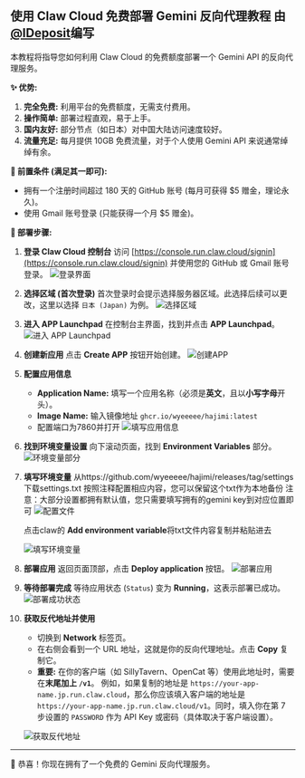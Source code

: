 ## 使用 Claw Cloud 免费部署 Gemini 反向代理教程 由[@IDeposit](https://github.com/IDeposit)编写

本教程将指导您如何利用 Claw Cloud 的免费额度部署一个 Gemini API 的反向代理服务。

**✨ 优势:**

1.  **完全免费:** 利用平台的免费额度，无需支付费用。
2.  **操作简单:** 部署过程直观，易于上手。
3.  **国内友好:** 部分节点（如日本）对中国大陆访问速度较好。
4.  **流量充足:** 每月提供 10GB 免费流量，对于个人使用 Gemini API 来说通常绰绰有余。

**🔑 前置条件 (满足其一即可):**

*   拥有一个注册时间超过 180 天的 GitHub 账号 (每月可获得 $5 赠金，理论永久)。
*   使用 Gmail 账号登录 (只能获得一个月 $5 赠金)。

**🚀 部署步骤:**

1.  **登录 Claw Cloud 控制台**
    访问 [https://console.run.claw.cloud/signin](https://console.run.claw.cloud/signin) 并使用您的 GitHub 或 Gmail 账号登录。
    ![登录界面](./img/claw/1.png)

2.  **选择区域 (首次登录)**
    首次登录时会提示选择服务器区域。此选择后续可以更改，这里以选择 `日本 (Japan)` 为例。
    ![选择区域](./img/claw/2.png)

3.  **进入 APP Launchpad**
    在控制台主界面，找到并点击 **APP Launchpad**。
    ![进入 APP Launchpad](./img/claw/3.png)

4.  **创建新应用**
    点击 **Create APP** 按钮开始创建。
    ![创建APP](./img/claw/4.png)

5.  **配置应用信息**
    *   **Application Name:** 填写一个应用名称（必须是**英文**，且以**小写字母**开头）。
    *   **Image Name:** 输入镜像地址 `ghcr.io/wyeeeee/hajimi:latest`
    * 配置端口为7860并打开
    ![填写应用信息](./img/claw/image.png)

6.  **找到环境变量设置**
    向下滚动页面，找到 **Environment Variables** 部分。
    ![环境变量部分](./img/claw/6.png)

7.  **填写环境变量**
    从https://github.com/wyeeeee/hajimi/releases/tag/settings 下载settings.txt
    按照注释配置相应内容，您可以保留这个txt作为本地备份
    注意：大部分设置都拥有默认值，您只需要填写拥有的gemini key到对应位置即可
    ![配置文件](./img/claw/settings.png)
    
    点击claw的 **Add environment variable**将txt文件内容复制并粘贴进去

    ![填写环境变量](./img/claw/env.png)

7.  **部署应用**
    返回页面顶部，点击 **Deploy application** 按钮。
    ![部署应用](./img/claw/8.png)

8.  **等待部署完成**
    等待应用状态 (`Status`) 变为 **Running**，这表示部署已成功。
    ![部署成功状态](./img/claw/9.png)

9. **获取反代地址并使用**
    *   切换到 **Network** 标签页。
    *   在右侧会看到一个 URL 地址，这就是你的反向代理地址。点击 **Copy** 复制它。
    *   **重要:** 在你的客户端（如 SillyTavern、OpenCat 等）使用此地址时，需要在**末尾加上 `/v1`**。
        例如，如果复制的地址是 `https://your-app-name.jp.run.claw.cloud`，那么你应该填入客户端的地址是 `https://your-app-name.jp.run.claw.cloud/v1`。同时，填入你在第 7 步设置的 `PASSWORD` 作为 API Key 或密码（具体取决于客户端设置）。

    ![获取反代地址](./img/claw/10.png)

---

🎉 恭喜！你现在拥有了一个免费的 Gemini 反向代理服务。
